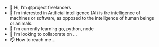 - 👋 Hi, I’m @project freelancers
- 👀 I’m interested in Artificial intelligence (AI) is the intelligence of machines or software, as opposed to the intelligence of human beings or animals.
- 🌱 I’m currently learning go, python, node 
- 💞️ I’m looking to collaborate on ...
- 📫 How to reach me ...

<!---
anamaiProject/anamaiProject is a ✨ special ✨ repository because its `README.md` (this file) appears on your GitHub profile.
You can click the Preview link to take a look at your changes.
--->
